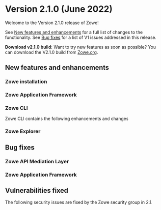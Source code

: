 # Version 2.1.0 (June 2022)

Welcome to the Version 2.1.0 release of Zowe! 

See [New features and enhancements](#new-features-and-enhancements) for a full list of changes to the functionality. See [Bug fixes](#bug-fixes) for a list of V1 issues addressed in this release. 

**Download v2.1.0 build:** Want to try new features as soon as possible? You can download the V2.1.0 build from [Zowe.org](https://www.zowe.org/download.html).


## New features and enhancements

### Zowe installation


### Zowe Application Framework


### Zowe CLI

Zowe CLI contains the following enhancements and changes


### Zowe Explorer


## Bug fixes

### Zowe API Mediation Layer


### Zowe Application Framework


## Vulnerabilities fixed

The following security issues are fixed by the Zowe security group in 2.1. 
